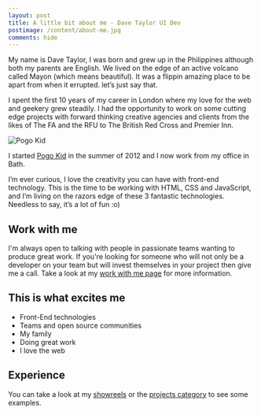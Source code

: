 ```yaml
---
layout: post
title: A little bit about me - Dave Taylor UI Dev
postimage: /content/about-me.jpg
comments: hide
---
```


My name is Dave Taylor, I was born and grew up in the Philippines
although both my parents are English. We lived on the edge of an
active volcano called Mayon (which means beautiful). It was a flippin
amazing place to be apart from when it errupted. let’s just say that.

I spent the first 10 years of my career in London where my love for
the web and geekery grew steadily. I had the opportunity to work on
some cutting edge projects with forward thinking creative agencies and
clients from the likes of The FA and the RFU to The British Red Cross
and Premier Inn.

![Pogo Kid](https://lh5.googleusercontent.com/-D1X9vUSprTM/UPPJrdmEA1I/AAAAAAAAujs/G_uIHgVvKZY/s800/pogokid.jpg)

I started [Pogo Kid](http://pogokid.com) in the summer of 2012 and I
now work from my office in Bath.

I’m ever curious, I love the creativity you can have with front-end
technology. This is the time to be working with HTML, CSS and
JavaScript, and I’m living on the razors edge of these 3 fantastic
technologies. Needless to say, it’s a lot of fun :o)

## Work with me

I'm always open to talking with people in passionate teams wanting to
produce great work. If you're looking for someone who will not only be
a developer on your team but will invest themselves in your project then
give me a call. Take a look at my [work with me page](/workwithme) for
more information.

## This is what excites me

 - Front-End technologies
 - Teams and open source communities
 - My family
 - Doing great work
 - I love the web

## Experience

You can take a look at my [showreels](/blog/category/showreel/) or the [projects category](/blog/category/project/) to see some examples.
